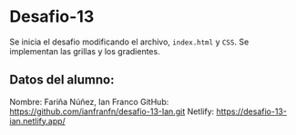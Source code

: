 # Desafio-13

Se inicia el desafio modificando el archivo, `index.html` y `CSS`. 
Se implementan las grillas y los gradientes.


## Datos del alumno:

Nombre: Fariña Núñez, Ian Franco
GitHub: https://github.com/ianfranfn/desafio-13-Ian.git
Netlify: https://desafio-13-ian.netlify.app/